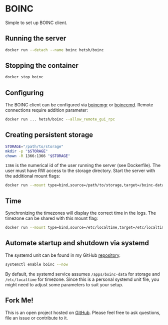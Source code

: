 # BOINC
Simple to set up BOINC client.

## Running the server
```bash
docker run --detach --name boinc hetsh/boinc
```

## Stopping the container
```bash
docker stop boinc
```

## Configuring
The BOINC client can be configured via [boincmgr](https://boinc.berkeley.edu/wiki/BOINC_Manager) or [boinccmd](https://boinc.berkeley.edu/wiki/Boinccmd_tool).
Remote connections require addition parameter:
```bash
docker run ... hetsh/boinc --allow_remote_gui_rpc
```

## Creating persistent storage
```bash
STORAGE="/path/to/storage"
mkdir -p "$STORAGE"
chown -R 1366:1366 "$STORAGE"
```
`1366` is the numerical id of the user running the server (see Dockerfile).
The user must have RW access to the storage directory.
Start the server with the additional mount flags:
```bash
docker run --mount type=bind,source=/path/to/storage,target=/boinc-data ...
```

## Time
Synchronizing the timezones will display the correct time in the logs.
The timezone can be shared with this mount flag:
```bash
docker run --mount type=bind,source=/etc/localtime,target=/etc/localtime,readonly ...
```

## Automate startup and shutdown via systemd
The systemd unit can be found in my GitHub [repository](https://github.com/Hetsh/docker-boinc).
```bash
systemctl enable boinc --now
```
By default, the systemd service assumes `/apps/boinc-data` for storage and `/etc/localtime` for timezone.
Since this is a personal systemd unit file, you might need to adjust some parameters to suit your setup.

## Fork Me!
This is an open project hosted on [GitHub](https://github.com/Hetsh/docker-boinc).
Please feel free to ask questions, file an issue or contribute to it.